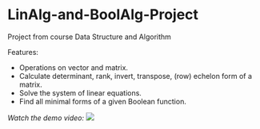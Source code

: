 # LinAlg-and-BoolAlg-Project

Project from course Data Structure and Algorithm

Features:
- Operations on vector and matrix.
- Calculate determinant, rank, invert, transpose, (row) echelon form of a matrix.
- Solve the system of linear equations.
- Find all minimal forms of a given Boolean function.

_Watch the demo video:_
[![](https://img.youtube.com/vi/ior_Gy3byeQ/maxresdefault.jpg)](https://www.youtube.com/watch?v=ior_Gy3byeQ)
